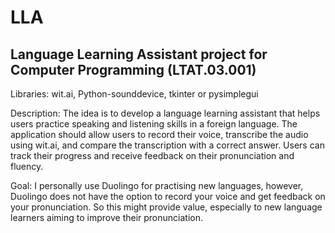 # LLA
## Language Learning Assistant project for Computer Programming (LTAT.03.001)

Libraries: wit.ai, Python-sounddevice, tkinter or pysimplegui

Description: The idea is to develop a language learning assistant that helps users practice speaking and listening skills in a foreign language. The application should allow users to record their voice, transcribe the audio using wit.ai, and compare the transcription with a correct answer. Users can track their progress and receive feedback on their pronunciation and fluency.

Goal: I personally use Duolingo for practising new languages, however, Duolingo does not have the option to record your voice and get feedback on your pronunciation. So this might provide value, especially to new language learners aiming to improve their pronunciation.
